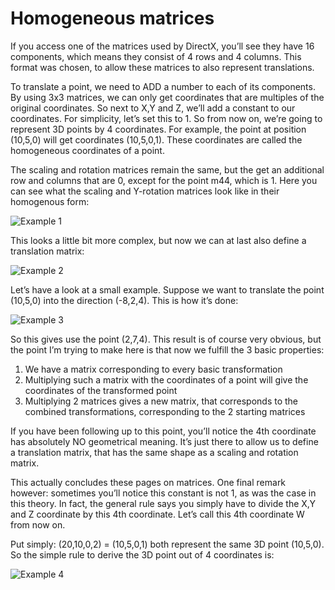 # Homogeneous matrices

If you access one of the matrices used by DirectX, you’ll see they have 16 components, which means they consist of 4 rows and 4 columns. This format was chosen, to allow these matrices to also represent translations.

To translate a point, we need to ADD a number to each of its components. By using 3x3 matrices, we can only get coordinates that are multiples of the original coordinates. So next to X,Y and Z, we’ll add a constant to our coordinates. For simplicity, let’s set this to 1. So from now on, we’re going to represent 3D points by 4 coordinates. For example, the point at position (10,5,0) will get coordinates (10,5,0,1). These coordinates are called the homogeneous coordinates of a point.

The scaling and rotation matrices remain the same, but the get an additional row and columns that are 0, except for the point m44, which is 1. Here you can see what the scaling and Y-rotation matrices look like in their homogenous form:

![Example 1](https://github.com/simondarksidej/XNAGameStudio/raw/archive/Images/Riemers/RiemersHomogeneousMatrix1.jpg?raw=true)

This looks a little bit more complex, but now we can at last also define a translation matrix:

![Example 2](https://github.com/simondarksidej/XNAGameStudio/raw/archive/Images/Riemers/RiemersHomogeneousMatrix2.jpg?raw=true)

Let’s have a look at a small example. Suppose we want to translate the point (10,5,0) into the direction (-8,2,4). This is how it’s done:

![Example 3](https://github.com/simondarksidej/XNAGameStudio/raw/archive/Images/Riemers/RiemersHomogeneousMatrix3.jpg?raw=true)

So this gives use the point (2,7,4). This result is of course very obvious, but the point I’m trying to make here is that now we fulfill the 3 basic properties:

1) We have a matrix corresponding to every basic transformation
2) Multiplying such a matrix with the coordinates of a point will give the coordinates of the transformed point
3) Multiplying 2 matrices gives a new matrix, that corresponds to the combined transformations, corresponding to the 2 starting matrices

If you have been following up to this point, you’ll notice the 4th coordinate has absolutely NO geometrical meaning. It’s just there to allow us to define a translation matrix, that has the same shape as a scaling and rotation matrix.

This actually concludes these pages on matrices. One final remark however: sometimes you’ll notice this constant is not 1, as was the case in this theory. In fact, the general rule says you simply have to divide the X,Y and Z coordinate by this 4th coordinate. Let’s call this 4th coordinate W from now on.

Put simply: (20,10,0,2) = (10,5,0,1) both represent the same 3D point (10,5,0). So the simple rule to derive the 3D point out of 4 coordinates is:

![Example 4](https://github.com/simondarksidej/XNAGameStudio/raw/archive/Images/Riemers/RiemersHomogeneousMatrix4.jpg?raw=true)
